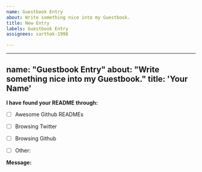 ```yaml
---
name: Guestbook Entry
about: Write something nice into my Guestbook.
title: New Entry
labels: Guestbook Entry
assignees: sarthak-1998

---
```


---
name: "Guestbook Entry"
about: "Write something nice into my Guestbook."
title: 'Your Name'
---



<!-- Let me know you've found me -->
**I have found your README through:**

- [ ] Awesome Github READMEs
- [ ] Browsing Twitter
- [ ] Browsing Github
- [ ] Other: 


**Message:**

<!--
Write your message here
-->
